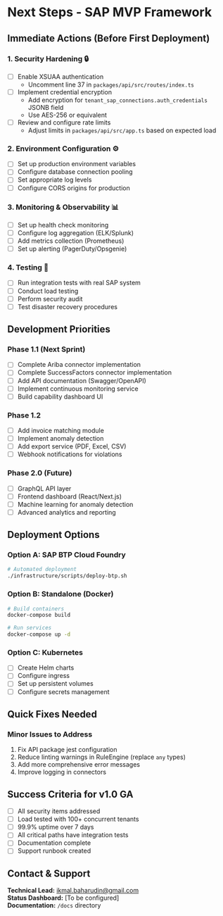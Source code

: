 # Next Steps - SAP MVP Framework

## Immediate Actions (Before First Deployment)

### 1. Security Hardening 🔒
- [ ] Enable XSUAA authentication
  - Uncomment line 37 in `packages/api/src/routes/index.ts`
- [ ] Implement credential encryption
  - Add encryption for `tenant_sap_connections.auth_credentials` JSONB field
  - Use AES-256 or equivalent
- [ ] Review and configure rate limits
  - Adjust limits in `packages/api/src/app.ts` based on expected load

### 2. Environment Configuration ⚙️
- [ ] Set up production environment variables
- [ ] Configure database connection pooling
- [ ] Set appropriate log levels
- [ ] Configure CORS origins for production

### 3. Monitoring & Observability 📊
- [ ] Set up health check monitoring
- [ ] Configure log aggregation (ELK/Splunk)
- [ ] Add metrics collection (Prometheus)
- [ ] Set up alerting (PagerDuty/Opsgenie)

### 4. Testing 🧪
- [ ] Run integration tests with real SAP system
- [ ] Conduct load testing
- [ ] Perform security audit
- [ ] Test disaster recovery procedures

## Development Priorities

### Phase 1.1 (Next Sprint)
- [ ] Complete Ariba connector implementation
- [ ] Complete SuccessFactors connector implementation
- [ ] Add API documentation (Swagger/OpenAPI)
- [ ] Implement continuous monitoring service
- [ ] Build capability dashboard UI

### Phase 1.2
- [ ] Add invoice matching module
- [ ] Implement anomaly detection
- [ ] Add export service (PDF, Excel, CSV)
- [ ] Webhook notifications for violations

### Phase 2.0 (Future)
- [ ] GraphQL API layer
- [ ] Frontend dashboard (React/Next.js)
- [ ] Machine learning for anomaly detection
- [ ] Advanced analytics and reporting

## Deployment Options

### Option A: SAP BTP Cloud Foundry
```bash
# Automated deployment
./infrastructure/scripts/deploy-btp.sh
```

### Option B: Standalone (Docker)
```bash
# Build containers
docker-compose build

# Run services
docker-compose up -d
```

### Option C: Kubernetes
- [ ] Create Helm charts
- [ ] Configure ingress
- [ ] Set up persistent volumes
- [ ] Configure secrets management

## Quick Fixes Needed

### Minor Issues to Address
1. Fix API package jest configuration
2. Reduce linting warnings in RuleEngine (replace `any` types)
3. Add more comprehensive error messages
4. Improve logging in connectors

## Success Criteria for v1.0 GA

- [ ] All security items addressed
- [ ] Load tested with 100+ concurrent tenants
- [ ] 99.9% uptime over 7 days
- [ ] All critical paths have integration tests
- [ ] Documentation complete
- [ ] Support runbook created

## Contact & Support

**Technical Lead:** ikmal.baharudin@gmail.com  
**Status Dashboard:** [To be configured]  
**Documentation:** `/docs` directory
